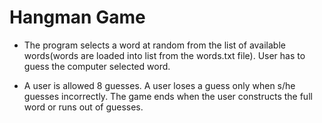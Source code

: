 # Hangman Game
* The program selects a word at random from the list of available words(words are loaded into list from the words.txt file). User has to guess the computer selected word.

* A user is allowed 8 guesses. A user loses a guess only when s/he guesses incorrectly. The game ends when the user constructs the full word or runs out of guesses.
